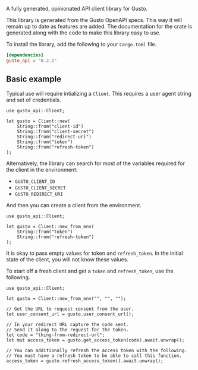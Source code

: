 A fully generated, opinionated API client library for Gusto.

This library is generated from the Gusto OpenAPI
specs. This way it will remain
up to date as features are added. The documentation for the crate is generated
along with the code to make this library easy to use.

To install the library, add the following to your `Cargo.toml` file.

```toml
[dependencies]
gusto_api = "0.2.1"
```

## Basic example

Typical use will require intializing a `Client`. This requires
a user agent string and set of credentials.

```
use gusto_api::Client;

let gusto = Client::new(
    String::from("client-id")
    String::from("client-secret")
    String::from("redirect-uri")
    String::from("token")
    String::from("refresh-token")
);
```

Alternatively, the library can search for most of the variables required for
the client in the environment:

- `GUSTO_CLIENT_ID`
- `GUSTO_CLIENT_SECRET`
- `GUSTO_REDIRECT_URI`

And then you can create a client from the environment.

```
use gusto_api::Client;

let gusto = Client::new_from_env(
    String::from("token")
    String::from("refresh-token")
);
```

It is okay to pass empty values for token and `refresh_token`. In
the initial state of the client, you will not know these values.

To start off a fresh client and get a `token` and `refresh_token`, use the following.

```
use gusto_api::Client;

let gusto = Client::new_from_env("", "", "");

// Get the URL to request consent from the user.
let user_consent_url = gusto.user_consent_url();

// In your redirect URL capture the code sent.
// Send it along to the request for the token.
let code = "thing-from-redirect-url";
let mut access_token = gusto.get_access_token(code).await.unwrap();

// You can additionally refresh the access token with the following.
// You must have a refresh token to be able to call this function.
access_token = gusto.refresh_access_token().await.unwrap();
```
